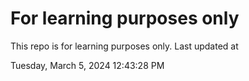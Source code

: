 # For learning purposes only
This repo is for learning purposes only.
Last updated at

Tuesday, March 5, 2024 12:43:28 PM

